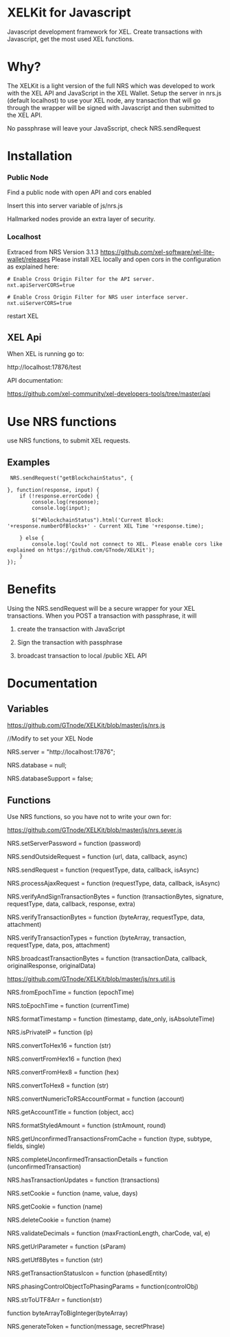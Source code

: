 # XELKit for Javascript
Javascript development framework for XEL. Create transactions with Javascript, get the most used XEL functions.

# Why?

The XELKit is a light version of the full NRS which was developed to work with the XEL API and JavaScript in the XEL Wallet.
Setup the server in nrs.js (default localhost) to use your XEL node, any transaction that will go through the wrapper will be signed with Javascript and then submitted to the XEL API.

No passphrase will leave your JavaSscript, check NRS.sendRequest

# Installation

### Public Node

Find a public node with open API and cors enabled

Insert this into server variable of js/nrs.js

Hallmarked nodes provide an extra layer of security.

### Localhost

Extraced from NRS Version 3.1.3 https://github.com/xel-software/xel-lite-wallet/releases
Please install XEL locally and open cors in the configuration as explained here:

	# Enable Cross Origin Filter for the API server.
	nxt.apiServerCORS=true
	​
	# Enable Cross Origin Filter for NRS user interface server.
	nxt.uiServerCORS=true

restart XEL



## XEL Api

When XEL is running go to:

http://localhost:17876/test

API documentation:

https://github.com/xel-community/xel-developers-tools/tree/master/api

# Use NRS functions

use NRS functions, to submit XEL requests.

## Examples

	 NRS.sendRequest("getBlockchainStatus", {

	}, function(response, input) {
		if (!response.errorCode) {
			console.log(response);
			console.log(input);

			$("#blockchainStatus").html('Current Block: '+response.numberOfBlocks+' - Current XEL Time '+response.time);

		} else {
			console.log('Could not connect to XEL. Please enable cors like explained on https://github.com/GTnode/XELKit');
		}
	});

# Benefits

Using the NRS.sendRequest will be a secure wrapper for your XEL transactions. When you POST a transaction with passphrase, it will

1) create the transaction with JavaScript

2) Sign the transaction with passphrase

3) broadcast transaction to local /public XEL API

# Documentation

## Variables

https://github.com/GTnode/XELKit/blob/master/js/nrs.js

//Modify to set your XEL Node

NRS.server = "http://localhost:17876";

NRS.database = null;

NRS.databaseSupport = false;


## Functions

Use NRS functions, so you have not to write your own for:

https://github.com/GTnode/XELKit/blob/master/js/nrs.sever.js

NRS.setServerPassword = function (password)

NRS.sendOutsideRequest = function (url, data, callback, async)

NRS.sendRequest = function (requestType, data, callback, isAsync)

NRS.processAjaxRequest = function (requestType, data, callback, isAsync)

NRS.verifyAndSignTransactionBytes = function (transactionBytes, signature, requestType, data, callback, response, extra)

NRS.verifyTransactionBytes = function (byteArray, requestType, data, attachment)

NRS.verifyTransactionTypes = function (byteArray, transaction, requestType, data, pos, attachment)

NRS.broadcastTransactionBytes = function (transactionData, callback, originalResponse, originalData)

https://github.com/GTnode/XELKit/blob/master/js/nrs.util.js

NRS.fromEpochTime = function (epochTime)

NRS.toEpochTime = function (currentTime)

NRS.formatTimestamp = function (timestamp, date_only, isAbsoluteTime)

NRS.isPrivateIP = function (ip)

NRS.convertToHex16 = function (str)

NRS.convertFromHex16 = function (hex)

NRS.convertFromHex8 = function (hex)

NRS.convertToHex8 = function (str)

NRS.convertNumericToRSAccountFormat = function (account)

NRS.getAccountTitle = function (object, acc)

NRS.formatStyledAmount = function (strAmount, round)

NRS.getUnconfirmedTransactionsFromCache = function (type, subtype, fields, single)

NRS.completeUnconfirmedTransactionDetails = function (unconfirmedTransaction)

NRS.hasTransactionUpdates = function (transactions)

NRS.setCookie = function (name, value, days)

NRS.getCookie = function (name)

NRS.deleteCookie = function (name)

NRS.validateDecimals = function (maxFractionLength, charCode, val, e)

NRS.getUrlParameter = function (sParam)

NRS.getUtf8Bytes = function (str)

NRS.getTransactionStatusIcon = function (phasedEntity)

NRS.phasingControlObjectToPhasingParams = function(controlObj)

NRS.strToUTF8Arr = function(str)

function byteArrayToBigInteger(byteArray)

NRS.generateToken = function(message, secretPhrase)
